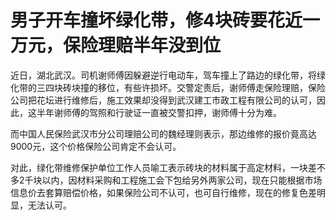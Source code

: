 # 男子开车撞坏绿化带，修4块砖要花近一万元，保险理赔半年没到位

近日，湖北武汉。司机谢师傅因躲避逆行电动车，驾车撞上了路边的绿化带，将绿化带的三四块砖块撞的移位，有些许损坏。交警定责后，谢师傅走保险理赔，保险公司把花坛进行维修后，施工效果却没得到武汉建工市政工程有限公司的认可，因此，这半年谢师傅的驾照和行驶证一直被交警扣押，谢师傅十分为难。

而中国人民保险武汉市分公司理赔公司的魏经理则表示，那边维修的报价竟高达9000元，这个价格保险公司肯定不会认可。

对此，绿化带维修保护单位工作人员喻工表示砖块的材料属于高定材料，一块差不多2千块以内，因材料采购和工程施工会下包给另外两家公司，现在只能根据市场信息价去套算赔偿价格，如果保险公司不认可，也可自行维修，现在的修复色差明显，无法认可。

